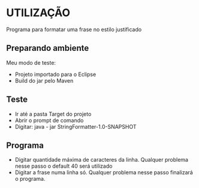 # UTILIZAÇÃO

Programa para formatar uma frase no estilo justificado

## Preparando ambiente

Meu modo de teste:

* Projeto importado para o Eclipse
* Build do jar pelo Maven

## Teste

* Ir até a pasta Target do projeto
* Abrir o prompt de comando
* Digitar: java - jar StringFormatter-1.0-SNAPSHOT

## Programa

* Digitar quantidade máxima de caracteres da linha. Qualquer problema nesse passo o default 40 será utilizado
* Digitar a frase numa linha só. Qualquer problema nesse passo finalizará o programa.

